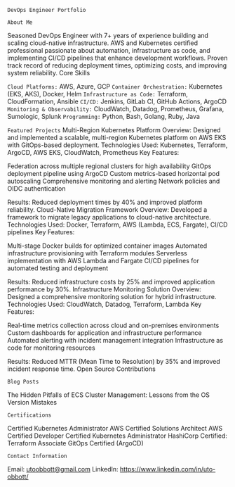 ``DevOps Engineer Portfolio``


``About Me``

Seasoned DevOps Engineer with 7+ years of experience building and scaling cloud-native infrastructure. AWS and Kubernetes certified professional passionate about automation, infrastructure as code, and implementing CI/CD pipelines that enhance development workflows. Proven track record of reducing deployment times, optimizing costs, and improving system reliability.
Core Skills

```Cloud Platforms:``` AWS, Azure, GCP
```Container Orchestration:``` Kubernetes (EKS, AKS), Docker, Helm
```Infrastructure as Code:``` Terraform, CloudFormation, Ansible
```CI/CD:``` Jenkins, GitLab CI, GitHub Actions, ArgoCD
```Monitoring & Observability:``` CloudWatch, Datadog, Prometheus, Grafana, Sumologic, Splunk
```Programming:``` Python, Bash, Golang, Ruby, Java

``Featured Projects``
Multi-Region Kubernetes Platform
Overview: Designed and implemented a scalable, multi-region Kubernetes platform on AWS EKS with GitOps-based deployment.
Technologies Used: Kubernetes, Terraform, ArgoCD, AWS EKS, CloudWatch, Prometheus
Key Features:

Federation across multiple regional clusters for high availability
GitOps deployment pipeline using ArgoCD
Custom metrics-based horizontal pod autoscaling
Comprehensive monitoring and alerting
Network policies and OIDC authentication

Results: Reduced deployment times by 40% and improved platform reliability.
Cloud-Native Migration Framework
Overview: Developed a framework to migrate legacy applications to cloud-native architecture.
Technologies Used: Docker, Terraform, AWS (Lambda, ECS, Fargate), CI/CD pipelines
Key Features:

Multi-stage Docker builds for optimized container images
Automated infrastructure provisioning with Terraform modules
Serverless implementation with AWS Lambda and Fargate
CI/CD pipelines for automated testing and deployment

Results: Reduced infrastructure costs by 25% and improved application performance by 30%.
Infrastructure Monitoring Solution
Overview: Designed a comprehensive monitoring solution for hybrid infrastructure.
Technologies Used: CloudWatch, Datadog, Terraform, Lambda
Key Features:

Real-time metrics collection across cloud and on-premises environments
Custom dashboards for application and infrastructure performance
Automated alerting with incident management integration
Infrastructure as code for monitoring resources

Results: Reduced MTTR (Mean Time to Resolution) by 35% and improved incident response time.
Open Source Contributions


``Blog Posts``

The Hidden Pitfalls of ECS Cluster Management: Lessons from the OS Version Mistakes


``Certifications``

Certified Kubernetes Administrator
AWS Certified Solutions Architect
AWS Certified Developer
Certified Kubernetes Administrator
HashiCorp Certified: Terraform Associate
GitOps Certified (ArgoCD)

``Contact Information``

Email: utoobbott@gmail.com
LinkedIn: https://www.linkedin.com/in/uto-obbott/
